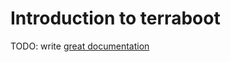 # Introduction to terraboot

TODO: write [great documentation](http://jacobian.org/writing/what-to-write/)
